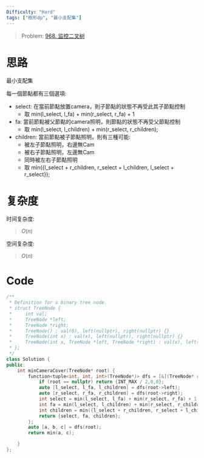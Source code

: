 ```yaml
---
Difficulty: "Hard"
tags: ["樹形dp", "最小支配集"]
---
```


> Problem: [968. 监控二叉树](https://leetcode.cn/problems/binary-tree-cameras/description/)

# 思路

最小支配集

每一個節點都有三個選項:
- select: 在當前節點放置camera，則子節點的狀態不再受此其子節點控制
  - 取 min(l_select, l_fa) + min(r_select, r_fa) + 1
- fa: 當前節點被父節點的camera照明，則節點的狀態不再受父節點控制
  - 取 min(l_select, l_children) + min(r_select, r_children);
- children: 當前節點被子節點照明，則有三種可能:
  - 被左子節點照明，右邊無Cam
  - 被右子節點照明，左邊無Cam
  - 同時被左右子節點照明
  - 取  min({l_select + r_children, r_select + l_children, l_select + r_select});

# 复杂度

时间复杂度:
> $O(n)$

空间复杂度:
> $O(n)$

# Code
```C++
/**
 * Definition for a binary tree node.
 * struct TreeNode {
 *     int val;
 *     TreeNode *left;
 *     TreeNode *right;
 *     TreeNode() : val(0), left(nullptr), right(nullptr) {}
 *     TreeNode(int x) : val(x), left(nullptr), right(nullptr) {}
 *     TreeNode(int x, TreeNode *left, TreeNode *right) : val(x), left(left), right(right) {}
 * };
 */
class Solution {
public:
    int minCameraCover(TreeNode* root) {
        function<tuple<int, int, int>(TreeNode*)> dfs = [&](TreeNode* root) ->tuple<int, int, int> {
            if (root == nullptr) return {INT_MAX / 2,0,0};
            auto [l_select, l_fa, l_children] = dfs(root->left);
            auto [r_select, r_fa, r_children] = dfs(root->right);
            int select = min(l_select, l_fa) + min(r_select, r_fa) + 1;
            int fa = min(l_select, l_children) + min(r_select, r_children);
            int children = min({l_select + r_children, r_select + l_children, l_select + r_select});
            return {select, fa, children};
        };
        auto [a, b, c] = dfs(root);
        return min(a, c);

    }
};
```
  
